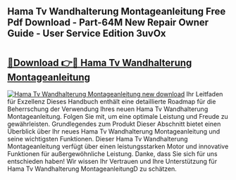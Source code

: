 ## Hama Tv Wandhalterung Montageanleitung Free Pdf Download - Part-64M New Repair Owner Guide - User Service Edition 3uvOx

# <h2><a href="http://df8izo8.blite.top/?on=Hama+Tv+Wandhalterung+Montageanleitung">🔗Download 👉🔴 Hama Tv Wandhalterung Montageanleitung</a></h2>

[![Hama Tv Wandhalterung Montageanleitung new download](https://i.imgur.com/lujVjoI.png)](http://df8izo8.blite.top/?on=Hama+Tv+Wandhalterung+Montageanleitung)
Ihr Leitfaden für Exzellenz Dieses Handbuch enthält eine detaillierte Roadmap für die Beherrschung der Verwendung Ihres neuen Hama Tv Wandhalterung Montageanleitung. Folgen Sie mit, um eine optimale Leistung und Freude zu gewährleisten. Grundlegendes zum Produkt Dieser Abschnitt bietet einen Überblick über Ihr neues Hama Tv Wandhalterung Montageanleitung und seine wichtigsten Funktionen. Dieser Hama Tv Wandhalterung Montageanleitung verfügt über einen leistungsstarken Motor und innovative Funktionen für außergewöhnliche Leistung. Danke, dass Sie sich für uns entschieden haben! Wir wissen Ihr Vertrauen und Ihre Unterstützung für Hama Tv Wandhalterung MontageanleitungD zu schätzen.

